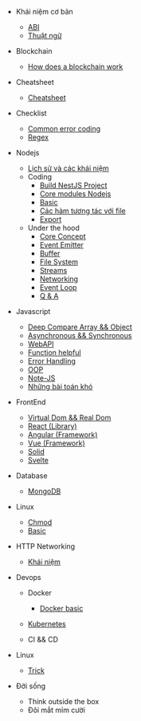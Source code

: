 - Khái niệm cơ bản

  - [ABI](abi.md)
  - [Thuật ngữ](note.md)

- Blockchain
  - [How does a blockchain work](blockchain_work.md)

- Cheatsheet
  - [Cheatsheet](cheatsheet.md)

- Checklist
  - [Common error coding](./checklist/common_error_coding.md)
  - [Regex](./checklist/regex.md)

- Nodejs
  - [Lịch sử và các khái niệm](./nodejs/nodejs.md)
  - Coding
    - [Build NestJS Project](./nodejs/nest.md)
    - [Core modules Nodejs](./nodejs/core_module.md)
    - [Basic](./nodejs/basic.md)
    - [Các hàm tương tác với file](./nodejs/node_fs.md)
    - [Export](./nodejs/export.md)
  - Under the hood
    - [Core Concept](./nodejs/deep/core_concept.md) 
    - [Event Emitter](./nodejs/deep/EventEmitter.md) 
    - [Buffer](./nodejs/deep/Buffer.md) 
    - [File System](./nodejs/deep/file_system.md) 
    - [Streams](./nodejs/deep/steams.md) 
    - [Networking](./nodejs/deep/networking.md)
    - [Event Loop](./nodejs/deep/eventloop.md)
    - [Q & A](./nodejs/QA.md)

- Javascript
  - [Deep Compare Array && Object](./javascript/deep_compare.md)
  - [Asynchronous && Synchronous](./javascript/async.md)
  - [WebAPI](./javascript/webapi.md)
  - [Function helpful](./javascript/fn_helpful.md)
  - [Error Handling](./javascript/error_handling.md)
  - [OOP](./javascript/oop.md)
  - [Note-JS](./javascript/note-js.md)
  - [Những bài toán khó](./javascript/resolve.md)

- FrontEnd
  - [Virtual Dom && Real Dom](./fe/virtualdom.md)
  - [React (Library)](./fe/react.md)
  - [Angular (Framework)](./fe/angular.md)
  - [Vue (Framework)](./fe/vue.md)
  - [Solid](./fe/solid.md)
  - [Svelte](./fe/svelte.md)

- Database
  - [MongoDB](./db/mongo/index.md)

- Linux
  - [Chmod](./linux/chmod/index.md)
  - [Basic](./linux/basic/index.md)

- HTTP Networking
  - [Khái niệm](./network/networking_concept.md)

- Devops
  - Docker
    - [Docker basic](./docker/build.md) 

  - [Kubernetes](./k8s/index.md)

  - CI && CD

- Linux
  - [Trick](./linux/trick.md)

- Đời sống
  - Think outside the box
  - Đôi mắt mỉm cười

